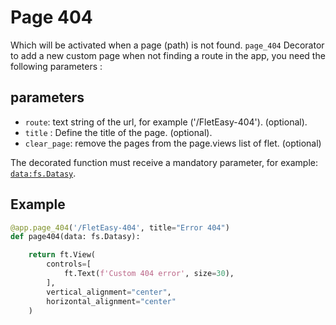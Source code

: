 # Page 404
Which will be activated when a page (path) is not found. `page_404` Decorator to add a new custom page when not finding a route in the app, you need the following parameters :

## parameters

* `route`: text string of the url, for example ('/FletEasy-404'). (optional).
* `title` : Define the title of the page. (optional).
* `clear_page`: remove the pages from the page.views list of flet. (optional)
  
The decorated function must receive a mandatory parameter, for example: [`data:fs.Datasy`](/flet-easy/0.2.4/how-to-use/#datasy-data).

## Example
```python hl_lines="1"
@app.page_404('/FletEasy-404', title="Error 404")
def page404(data: fs.Datasy):

    return ft.View(
        controls=[
            ft.Text(f'Custom 404 error', size=30),
        ],
        vertical_alignment="center",
        horizontal_alignment="center"
    )
```
